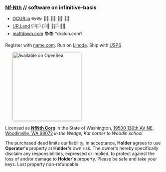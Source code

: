 
### [Nf·Nth](https://nfnth.com) // software on infinitive-basis

- [OCUR.io](https://ocur.io) 👓👓 🧤🧤 👖👖 🧦🧦 👟👟 
- [UR.Land](https://ur.land) 🏳🏳 🏳🏴 🏴🏳 🏴🏴 
- [mattdown.com](https://mattdown.com) 📚📚  *dralun.com?

Register with [name.com](https://www.name.com). Run on [Linode](https://cloud.linode.com). Ship with [USPS](https://www.usps.com/business/web-tools-apis/documentation-updates.htm)

<a href="https://opensea.io/urland" title="Buy on OpenSea" target="_blank"><img style="margin-left:24px; width:220px; border-radius:5px; box-shadow: 0px 1px 6px rgba(0, 0, 0, 0.25);" src="https://storage.googleapis.com/opensea-static/Logomark/Badge%20-%20Available%20On%20-%20Light.png" alt="Available on OpenSea" /></a>

Licensed as [**NfNth Corp**](https://secure.dor.wa.gov/) in the State of Washington, [19500 130th AV NE, Woodinville, WA 98072](https://blue.kingcounty.com/Assessor/eRealProperty/Dashboard.aspx?ParcelNbr=1428900123) *in the Wedge, Kat corner to Woodin school*

The purchased deed limits our liability, in acceptance, **Holder** agrees to use **Operator's** property at **Holder's** own risk. The owner's hereby specifically disclaim any responsibilities, expressed or implied, to protect against the loss of and/or damage to **Holder's** property. Please be safe and take your keys. Lost property non-refundable.
